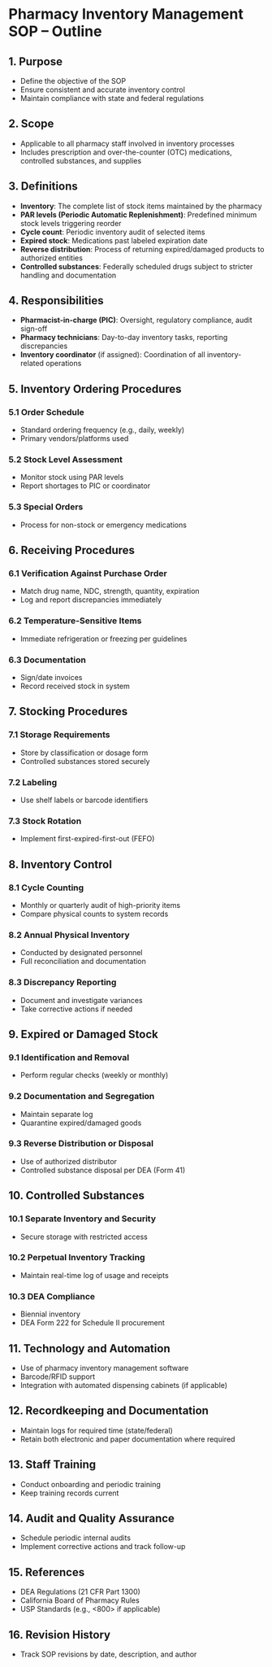 # Pharmacy Inventory Management SOP – Outline

## 1. Purpose

- Define the objective of the SOP
- Ensure consistent and accurate inventory control
- Maintain compliance with state and federal regulations

## 2. Scope

- Applicable to all pharmacy staff involved in inventory processes
- Includes prescription and over-the-counter (OTC) medications, controlled substances, and supplies

## 3. Definitions

- **Inventory**: The complete list of stock items maintained by the pharmacy
- **PAR levels (Periodic Automatic Replenishment)**: Predefined minimum stock levels triggering reorder
- **Cycle count**: Periodic inventory audit of selected items
- **Expired stock**: Medications past labeled expiration date
- **Reverse distribution**: Process of returning expired/damaged products to authorized entities
- **Controlled substances**: Federally scheduled drugs subject to stricter handling and documentation

## 4. Responsibilities

- **Pharmacist-in-charge (PIC)**: Oversight, regulatory compliance, audit sign-off
- **Pharmacy technicians**: Day-to-day inventory tasks, reporting discrepancies
- **Inventory coordinator** (if assigned): Coordination of all inventory-related operations

## 5. Inventory Ordering Procedures

### 5.1 Order Schedule

- Standard ordering frequency (e.g., daily, weekly)
- Primary vendors/platforms used

### 5.2 Stock Level Assessment

- Monitor stock using PAR levels
- Report shortages to PIC or coordinator

### 5.3 Special Orders

- Process for non-stock or emergency medications

## 6. Receiving Procedures

### 6.1 Verification Against Purchase Order

- Match drug name, NDC, strength, quantity, expiration
- Log and report discrepancies immediately

### 6.2 Temperature-Sensitive Items

- Immediate refrigeration or freezing per guidelines

### 6.3 Documentation

- Sign/date invoices
- Record received stock in system

## 7. Stocking Procedures

### 7.1 Storage Requirements

- Store by classification or dosage form
- Controlled substances stored securely

### 7.2 Labeling

- Use shelf labels or barcode identifiers

### 7.3 Stock Rotation

- Implement first-expired-first-out (FEFO)

## 8. Inventory Control

### 8.1 Cycle Counting

- Monthly or quarterly audit of high-priority items
- Compare physical counts to system records

### 8.2 Annual Physical Inventory

- Conducted by designated personnel
- Full reconciliation and documentation

### 8.3 Discrepancy Reporting

- Document and investigate variances
- Take corrective actions if needed

## 9. Expired or Damaged Stock

### 9.1 Identification and Removal

- Perform regular checks (weekly or monthly)

### 9.2 Documentation and Segregation

- Maintain separate log
- Quarantine expired/damaged goods

### 9.3 Reverse Distribution or Disposal

- Use of authorized distributor
- Controlled substance disposal per DEA (Form 41)

## 10. Controlled Substances

### 10.1 Separate Inventory and Security

- Secure storage with restricted access

### 10.2 Perpetual Inventory Tracking

- Maintain real-time log of usage and receipts

### 10.3 DEA Compliance

- Biennial inventory
- DEA Form 222 for Schedule II procurement

## 11. Technology and Automation

- Use of pharmacy inventory management software
- Barcode/RFID support
- Integration with automated dispensing cabinets (if applicable)

## 12. Recordkeeping and Documentation

- Maintain logs for required time (state/federal)
- Retain both electronic and paper documentation where required

## 13. Staff Training

- Conduct onboarding and periodic training
- Keep training records current

## 14. Audit and Quality Assurance

- Schedule periodic internal audits
- Implement corrective actions and track follow-up

## 15. References

- DEA Regulations (21 CFR Part 1300)
- California Board of Pharmacy Rules
- USP Standards (e.g., <800> if applicable)

## 16. Revision History

- Track SOP revisions by date, description, and author
